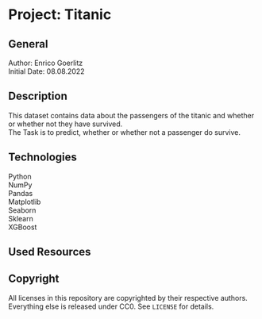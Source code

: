 # Project: Titanic

## General

Author: Enrico Goerlitz <br/>
Initial Date: 08.08.2022

## Description

This dataset contains data about the passengers of the titanic and whether or whether not they have survived. <br>
The Task is to predict, whether or whether not a passenger do survive.

## Technologies

Python <br>
NumPy <br>
Pandas <br>
Matplotlib <br>
Seaborn <br>
Sklearn <br>
XGBoost <br>

## Used Resources

## Copyright

All licenses in this repository are copyrighted by their respective authors.
Everything else is released under CC0. See `LICENSE` for details.
